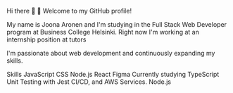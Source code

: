 Hi there 👋
🌱 Welcome to my GitHub profile!

My name is Joona Aronen and I'm studying in the Full Stack Web Developer program at Business College Helsinki. Right now I'm working at an internship position at tutors

I'm passionate about web development and continuously expanding my skills.

Skills
JavaScript
CSS
Node.js
React
Figma
Currently studying
TypeScript
Unit Testing with Jest
CI/CD, and AWS Services.
Node.js